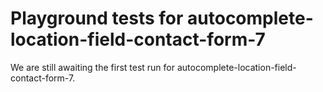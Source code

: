 # Playground tests for autocomplete-location-field-contact-form-7
We are still awaiting the first test run for autocomplete-location-field-contact-form-7.
